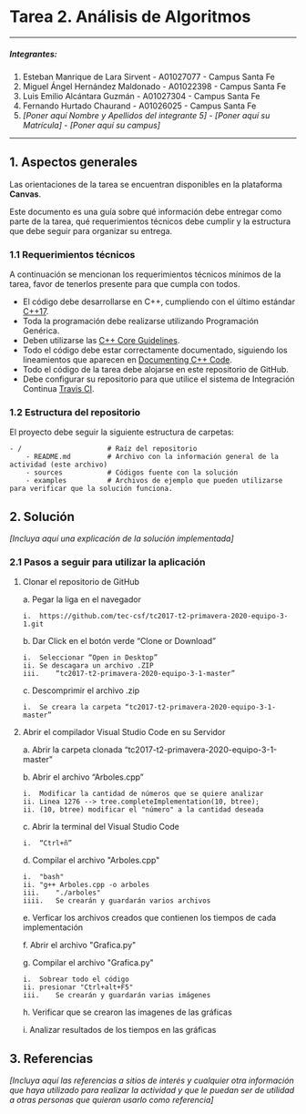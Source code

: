 # Tarea 2. Análisis de Algoritmos

---

##### Integrantes:
1. Esteban Manrique de Lara Sirvent - A01027077 - Campus Santa Fe
2. Miguel Ángel Hernández Maldonado - A01022398 - Campus Santa Fe
3. Luis Emilio Alcántara Guzmán - A01027304 - Campus Santa Fe
4. Fernando Hurtado Chaurand - A01026025 - Campus Santa Fe
5. *[Poner aquí Nombre y Apellidos del integrante 5]* - *[Poner aquí su Matrícula]* - *[Poner aquí su campus]*

---
## 1. Aspectos generales

Las orientaciones de la tarea se encuentran disponibles en la plataforma **Canvas**.

Este documento es una guía sobre qué información debe entregar como parte de la tarea, qué requerimientos técnicos debe cumplir y la estructura que debe seguir para organizar su entrega.


### 1.1 Requerimientos técnicos

A continuación se mencionan los requerimientos técnicos mínimos de la tarea, favor de tenerlos presente para que cumpla con todos.

* El código debe desarrollarse en C++, cumpliendo con el último estándar [C++17](https://isocpp.org/std/the-standard).
* Toda la programación debe realizarse utilizando Programación Genérica.
* Deben utilizarse las [C++ Core Guidelines](https://github.com/isocpp/CppCoreGuidelines/blob/master/CppCoreGuidelines.md).
* Todo el código debe estar correctamente documentado, siguiendo los lineamientos que aparecen en [Documenting C++ Code](https://developer.lsst.io/cpp/api-docs.html).
* Todo el código de la tarea debe alojarse en este repositorio de GitHub.
* Debe configurar su repositorio para que utilice el sistema de Integración Continua [Travis CI](https://travis-ci.org/).

### 1.2 Estructura del repositorio

El proyecto debe seguir la siguiente estructura de carpetas:
```
- / 			        # Raíz del repositorio
    - README.md			# Archivo con la información general de la actividad (este archivo)
    - sources  			# Códigos fuente con la solución
    - examples			# Archivos de ejemplo que pueden utilizarse para verificar que la solución funciona.
```

## 2. Solución

*[Incluya aquí una explicación de la solución implementada]*

### 2.1 Pasos a seguir para utilizar la aplicación

1.	Clonar el repositorio de GitHub
   
    a.	Pegar la liga en el navegador
   
        i.  https://github.com/tec-csf/tc2017-t2-primavera-2020-equipo-3-1.git
   
    b.	Dar Click en el botón verde “Clone or Download”
        
        i.  Seleccionar “Open in Desktop”
        ii. Se descagara un archivo .ZIP
        iii.    “tc2017-t2-primavera-2020-equipo-3-1-master”
   
    c.	Descomprimir el archivo .zip
        
        i.	Se creara la carpeta “tc2017-t2-primavera-2020-equipo-3-1-master”
        
2.	Abrir el compilador Visual Studio Code en su Servidor

    a.	Abrir la carpeta clonada “tc2017-t2-primavera-2020-equipo-3-1-master"
    
    b.	Abrir el archivo “Arboles.cpp”
    
        i.  Modificar la cantidad de números que se quiere analizar
        ii. Linea 1276 --> tree.completeImplementation(10, btree);
        ii. (10, btree) modificar el "número" a la cantidad deseada
        
    
    c.	Abrir la terminal del Visual Studio Code
        
        i.	“Ctrl+ñ”
    
    d.	Compilar el archivo "Arboles.cpp" 
        
        i.  "bash"
        ii. "g++ Arboles.cpp -o arboles
        iii.    "./arboles"
        iiii.   Se crearán y guardarán varios archivos
    
    e. Verficar los archivos creados que contienen los tiempos de cada implementación
    
    f. Abrir el archivo "Grafica.py"
    
    g. Compilar el archivo "Grafica.py"
        
        i.  Sobrear todo el código
        ii. presionar "Ctrl+alt+F5"
        iii.    Se crearán y guardarán varias imágenes
        
    h. Verificar que se crearon las imagenes de las gráficas
        
    i.	Analizar resultados de los tiempos en las gráficas



## 3. Referencias

*[Incluya aquí las referencias a sitios de interés y cualquier otra información que haya utilizado para realizar la actividad y que le puedan ser de utilidad a otras personas que quieran usarlo como referencia]*
